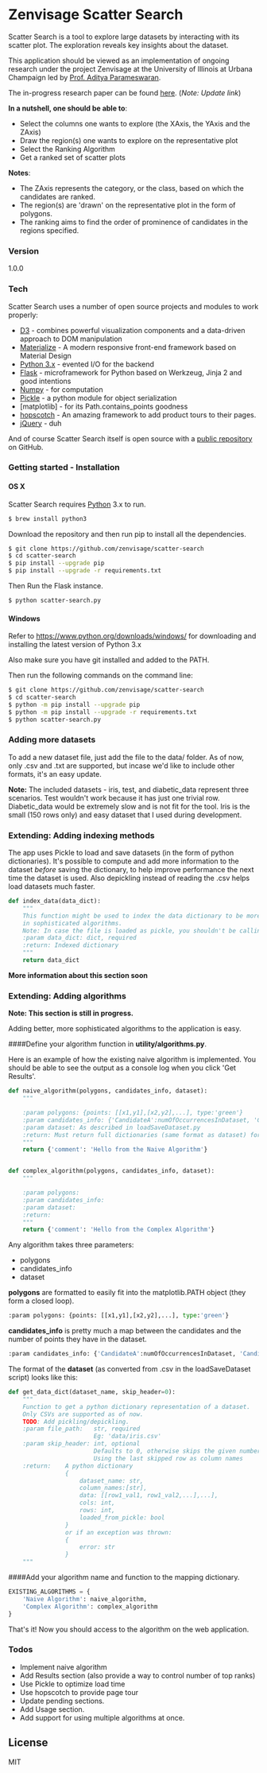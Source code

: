 # Zenvisage Scatter Search

Scatter Search is a tool to explore large datasets by interacting with its scatter plot. The exploration reveals key insights about the dataset.

This application should be viewed as an implementation of ongoing research under the project Zenvisage at the University of Illinois at Urbana Champaign led by [Prof. Aditya Parameswaran][prof].

The in-progress research paper can be found [here][researchpaper]. (*Note: Update link*)

**In a nutshell, one should be able to**:
  - Select the columns one wants to explore (the XAxis, the YAxis and the ZAxis)
  - Draw the region(s) one wants to explore on the representative plot
  - Select the Ranking Algorithm
  - Get a ranked set of scatter plots

**Notes**:
  - The ZAxis represents the category, or the class, based on which the candidates are ranked.
  - The region(s) are 'drawn' on the representative plot in the form of polygons.
  - The ranking aims to find the order of prominence of candidates in the regions specified.

### Version
1.0.0

### Tech

Scatter Search uses a number of open source projects and modules to work properly:

* [D3] - combines powerful visualization components and a data-driven approach to DOM manipulation
* [Materialize] - A modern responsive front-end framework based on Material Design
* [Python 3.x][python] - evented I/O for the backend
* [Flask] - microframework for Python based on Werkzeug, Jinja 2 and good intentions
* [Numpy] - for computation 
* [Pickle] - a python module for object serialization
* [matplotlib] - for its Path.contains_points goodness
* [hopscotch] - An amazing framework to add product tours to their pages.
* [jQuery] - duh

And of course Scatter Search itself is open source with a [public repository][scattersearch]
 on GitHub.

### Getting started - Installation

#### OS X
Scatter Search requires [Python] 3.x to run.
```sh
$ brew install python3
```
Download the repository and then run pip to install all the dependencies.
```sh
$ git clone https://github.com/zenvisage/scatter-search
$ cd scatter-search
$ pip install --upgrade pip
$ pip install --upgrade -r requirements.txt
```

Then Run the Flask instance.
```sh
$ python scatter-search.py
```

#### Windows
Refer to https://www.python.org/downloads/windows/ for downloading and installing the latest version of Python 3.x

Also make sure you have git installed and added to the PATH.

Then run the following commands on the command line:
```sh
$ git clone https://github.com/zenvisage/scatter-search
$ cd scatter-search
$ python -m pip install --upgrade pip
$ python -m pip install --upgrade -r requirements.txt
$ python scatter-search.py
```

### Adding more datasets
To add a new dataset file, just add the file to the data/ folder.
As of now, only .csv and .txt are supported, but incase we'd like to include other formats, it's an easy update.

**Note:** The included datasets - iris, test, and diabetic_data represent three scenarios. Test wouldn't work because it has just one trivial row. Diabetic_data would be extremely slow and is not fit for the tool. Iris is the small (150 rows only) and easy dataset that I used during development.

### Extending: Adding indexing methods

The app uses Pickle to load and save datasets (in the form of python dictionaries). It's possible to compute and add more information to the dataset *before* saving the dictionary, to help improve performance the next time the dataset is used.
Also depickling instead of reading the .csv helps load datasets much faster.
```python
def index_data(data_dict):
    """
    This function might be used to index the data dictionary to be more useful
    in sophisticated algorithms.
    Note: In case the file is loaded as pickle, you shouldn't be calling this function.
    :param data_dict: dict, required
    :return: Indexed dictionary
    """
    return data_dict
```
**More information about this section soon**

### Extending: Adding algorithms

**Note: This section is still in progress.**

Adding better, more sophisticated algorithms to the application is easy.

####Define your algorithm function in **utility/algorithms.py**.

Here is an example of how the existing naive algorithm is implemented. You should be able to see the output as a console log when you click 'Get Results'.

```python
def naive_algorithm(polygons, candidates_info, dataset):
    """

    :param polygons: {points: [[x1,y1],[x2,y2],...], type:'green'}
    :param candidates_info: {'CandidateA':numOfOccurrencesInDataset, 'CandidateB'...}
    :param dataset: As described in loadSaveDataset.py
    :return: Must return full dictionaries (same format as dataset) for the top k candidates
    """
    return {'comment': 'Hello from the Naive Algorithm'}


def complex_algorithm(polygons, candidates_info, dataset):
    """

    :param polygons:
    :param candidates_info:
    :param dataset:
    :return:
    """
    return {'comment': 'Hello from the Complex Algorithm'}
```
Any algorithm takes three parameters:
- polygons
- candidates_info
- dataset

**polygons** are formatted to easily fit into the matplotlib.PATH object (they form a closed loop).
```python
:param polygons: {points: [[x1,y1],[x2,y2],...], type:'green'}
```

**candidates_info** is pretty much a map between the candidates and the number of points they have in the dataset.
```python
:param candidates_info: {'CandidateA':numOfOccurrencesInDataset, 'CandidateB'...}
```

The format of the **dataset** (as converted from .csv in the loadSaveDataset script) looks like this:
```python
def get_data_dict(dataset_name, skip_header=0):
    """
    Function to get a python dictionary representation of a dataset.
    Only CSVs are supported as of now.
    TODO: Add pickling/depickling.
    :param file_path:   str, required
                        Eg: 'data/iris.csv'
    :param skip_header: int, optional
                        Defaults to 0, otherwise skips the given number of rows
                        Using the last skipped row as column names
    :return:    A python dictionary
                {
                    dataset_name: str,
                    column_names:[str],
                    data: [[row1_val1, row1_val2,...],...],
                    cols: int,
                    rows: int,
                    loaded_from_pickle: bool
                }
                or if an exception was thrown:
                {
                    error: str
                }
    """
```

####Add your algorithm name and function to the mapping dictionary.
```python
EXISTING_ALGORITHMS = {
    'Naive Algorithm': naive_algorithm,
    'Complex Algorithm': complex_algorithm
}
```

That's it! Now you should access to the algorithm on the web application.

### Todos

 - Implement naive algorithm
 - Add Results section (also provide a way to control number of top ranks)
 - Use Pickle to optimize load time
 - Use hopscotch to provide page tour
 - Update pending sections.
 - Add Usage section.
 - Add support for using multiple algorithms at once.

License
----

MIT

[//]: # (These are reference links used in the body of this note and get stripped out when the markdown processor does its job. There is no need to format nicely because it shouldn't be seen. Thanks SO - http://stackoverflow.com/questions/4823468/store-comments-in-markdown-syntax)

   [prof]: http://web.engr.illinois.edu/~adityagp/#
   [d3]: https://d3js.org/
   [materialize]: http://materializecss.com/
   [python]: https://www.python.org/
   [flask]: http://flask.pocoo.org/
   [numpy]: http://www.numpy.org/
   [pickle]:https://docs.python.org/3/library/pickle.html
   [jQuery]: <http://jquery.com>
   [hopscotch]: https://github.com/linkedin/hopscotch
   [scattersearch]: https://github.com/zenvisage/scatter-search
   [researchpaper]:http://web.engr.illinois.edu/~tsiddiq2/doc/zenvisage.pdf
